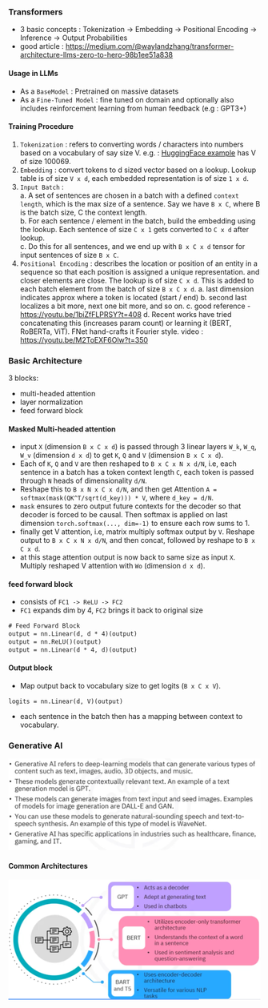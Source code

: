 ### Transformers
- 3 basic concepts : Tokenization -> Embedding -> Positional Encoding -> Inference -> Output Probabilities
- good article : https://medium.com/@waylandzhang/transformer-architecture-llms-zero-to-hero-98b1ee51a838

#### Usage in LLMs
- As a `BaseModel` : Pretrained on massive datasets
- As a `Fine-Tuned Model` : fine tuned on domain and optionally also includes reinforcement learning from human feedback (e.g : GPT3+)

#### Training Procedure
1. `Tokenization` : refers to converting words / characters into numbers based on a vocabulary of say size V. e.g. : [HuggingFace example](https://huggingface.co/datasets/goendalf666/sales-textbook_for_convincing_and_selling) has V of size 100069.
2. `Embedding` : convert tokens to d sized vector based on a lookup. Lookup table is of size `V x d`, each embedded representation is of size `1 x d`.
3. `Input Batch` :   
    a. A set of sentences are chosen in a batch with a defined `context length`, which is the max size of a sentence. Say we have `B x C`, where B is the batch size, C the context length.   
    b. For each sentence / element in the batch, build the embedding using the lookup. Each sentence of size `C x 1` gets converted to `C x d` after lookup.   
    c. Do this for all sentences, and we end up with `B x C x d` tensor for input sentences of size `B x C`.
4. `Positional Encoding` : describes the location or position of an entity in a sequence so that each position is assigned a unique representation. and closer elements are close. The lookup is of size `C x d`. This is added to each batch element from the batch of size `B x C x d`.
    a. last dimension indicates approx where a token is located (start / end)
    b. second last localizes a bit more, next one bit more, and so on.
    c. good reference - https://youtu.be/1biZfFLPRSY?t=408
    d. Recent works have tried concatenating this (increases param count) or learning it (BERT, RoBERTa, ViT). FNet hand-crafts it Fourier style. video : https://youtu.be/M2ToEXF6Olw?t=350

### Basic Architecture
3 blocks:
- multi-headed attention
- layer normalization
- feed forward block

#### Masked Multi-headed attention
- input `X` (dimension `B x C x d`) is passed through 3 linear layers `W_k`, `W_q`, `W_v` (dimension `d x d`) to get `K`, `Q` and `V` (dimension `B x C x d`).
- Each of `K`, `Q` and `V` are then reshaped to `B x C x N x d/N`, i.e, each sentence in a batch has a token context length `C`, each token is passed through `N` heads of dimensionality `d/N`.
- Reshape this to `B x N x C x d/N`, and then get Attention `A = softmax(mask(QK^T/sqrt(d_key))) * V`, where `d_key = d/N`.
- `mask` ensures to zero output future contexts for the decoder so that decoder is forced to be causal. Then softmax is applied on last dimension `torch.softmax(..., dim=-1)` to ensure each row sums to 1.
- finally get V attention, i.e, matrix multiply softmax output by `V`. Reshape output to `B x C x N x d/N`, and then concat, followed by reshape to `B x C x d`.
- at this stage attention output is now back to same size as input `X`. Multiply reshaped V attention with `Wo` (dimension `d x d`).

#### feed forward block
- consists of `FC1 -> ReLU -> FC2`
- `FC1` expands dim by 4, `FC2` brings it back to original size
```
# Feed Forward Block
output = nn.Linear(d, d * 4)(output)
output = nn.ReLU()(output)
output = nn.Linear(d * 4, d)(output)
```
#### Output block
- Map output back to vocabulary size to get logits (`B x C x V`).
```
logits = nn.Linear(d, V)(output)
```
- each sentence in the batch then has a mapping between context to vocabulary.

### Generative AI
![Gen AI Examples](./imgs/gen_ai_examples.png)

#### Common Architectures
![Common Transformer applications](./imgs/gpt_bert_bart_t5.png)
